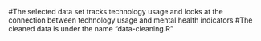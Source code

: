 #The selected data set tracks technology usage and looks at the connection between technology usage and mental health indicators 
#The cleaned data is under the name “data-cleaning.R”
